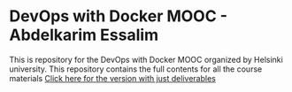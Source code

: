 # DevOps with Docker MOOC - Abdelkarim Essalim
This is repository for the DevOps with Docker MOOC organized by Helsinki university.
This repository contains the full contents for all the course materials
[Click here for the version with just deliverables](https://www.github.com/AK-Essalim/DockerDevOps)